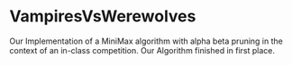 # VampiresVsWerewolves
Our Implementation of a MiniMax algorithm with alpha beta pruning in the context of an in-class competition. Our Algorithm finished in first place.
